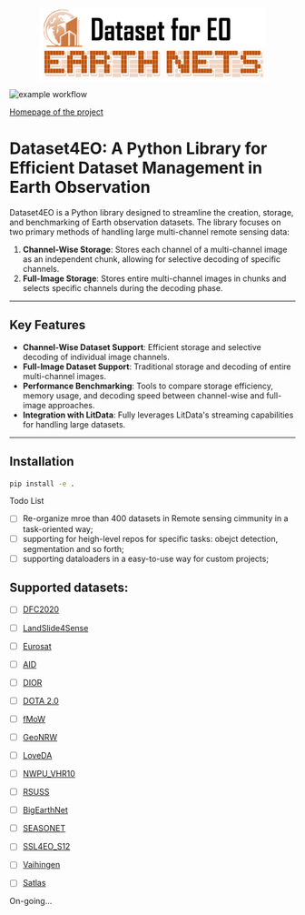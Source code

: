 <div  align="center">    
 <img src="resources/datasets4eo.png" width = "400" height = "130" alt="segmentation" align=center />
</div>


![example workflow](https://github.com/github/docs/actions/workflows/main.yml/badge.svg)

[Homepage of the project](https://earthnets.nicepage.io/)

# Dataset4EO: A Python Library for Efficient Dataset Management in Earth Observation

Dataset4EO is a Python library designed to streamline the creation, storage, and benchmarking of Earth observation datasets. The library focuses on two primary methods of handling large multi-channel remote sensing data:

1. **Channel-Wise Storage**: Stores each channel of a multi-channel image as an independent chunk, allowing for selective decoding of specific channels.
2. **Full-Image Storage**: Stores entire multi-channel images in chunks and selects specific channels during the decoding phase.

---

## **Key Features**

- **Channel-Wise Dataset Support**: Efficient storage and selective decoding of individual image channels.
- **Full-Image Dataset Support**: Traditional storage and decoding of entire multi-channel images.
- **Performance Benchmarking**: Tools to compare storage efficiency, memory usage, and decoding speed between channel-wise and full-image approaches.
- **Integration with LitData**: Fully leverages LitData's streaming capabilities for handling large datasets.

---

## **Installation**

```bash
pip install -e .
```

Todo List

- [ ] Re-organize mroe than 400 datasets in Remote sensing cimmunity in a task-oriented way;
- [ ] supporting for heigh-level repos for specific tasks: obejct detection, segmentation and so forth;
- [ ] supporting dataloaders in a easy-to-use way for custom projects;

## Supported datasets:

- [ ] [DFC2020](https://ieee-dataport.org/competitions/2020-ieee-grss-data-fusion-contest)
- [ ] [LandSlide4Sense](https://www.iarai.ac.at/landslide4sense/)
- [ ] [Eurosat](https://github.com/phelber/EuroSAT#)
- [ ] [AID](https://captain-whu.github.io/AID/)
- [ ] [DIOR](http://www.escience.cn/people/JunweiHan/DIOR.html)
- [ ] [DOTA 2.0](https://captain-whu.github.io/DOTA/index.html)
- [ ] [fMoW](https://github.com/fMoW/dataset)
- [ ] [GeoNRW](https://github.com/gbaier/geonrw)
- [ ] [LoveDA](https://github.com/Junjue-Wang/LoveDA)
- [ ] [NWPU_VHR10](https://github.com/chaozhong2010/VHR-10_dataset_coco)
- [ ] [RSUSS](https://github.com/EarthNets/RSI-MMSegmentation)
- [ ] [BigEarthNet](https://bigearth.net/)
- [ ] [SEASONET](https://zenodo.org/record/5850307#.Y0cayXbP1D8)
- [ ] [SSL4EO_S12](https://github.com/zhu-xlab/SSL4EO-S12)
- [ ] [Vaihingen](https://www.isprs.org/education/benchmarks/UrbanSemLab/2d-sem-label-vaihingen.aspx)
- [ ] [Satlas](https://satlas-pretrain.allen.ai)


On-going...